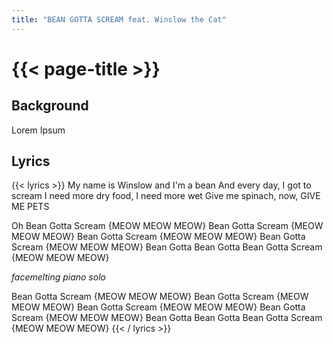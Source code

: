 ```yaml
---
title: "BEAN GOTTA SCREAM feat. Winslow the Cat"
---
```

# {{< page-title >}}

## Background
Lorem Ipsum

## Lyrics
{{< lyrics >}}
My name is Winslow and I'm a bean
And every day, I got to scream
I need more dry food, I need more wet
Give me spinach, now, GIVE ME PETS

Oh
Bean Gotta Scream {MEOW MEOW MEOW}
Bean Gotta Scream {MEOW MEOW MEOW}
Bean Gotta Scream {MEOW MEOW MEOW}
Bean Gotta Scream {MEOW MEOW MEOW}
Bean Gotta Bean Gotta
Bean Gotta Scream {MEOW MEOW MEOW}

*facemelting piano solo*

Bean Gotta Scream {MEOW MEOW MEOW}
Bean Gotta Scream {MEOW MEOW MEOW}
Bean Gotta Scream {MEOW MEOW MEOW}
Bean Gotta Scream {MEOW MEOW MEOW}
Bean Gotta Bean Gotta
Bean Gotta Scream {MEOW MEOW MEOW}
{{< / lyrics >}}
